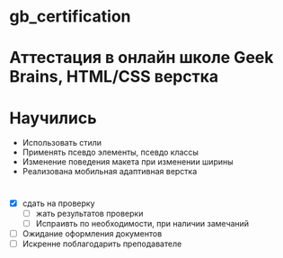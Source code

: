 # gb_certification
# Аттестация в онлайн школе Geek Brains, HTML/CSS верстка

# Научились
* Использовать стили
* Применять псевдо элементы, псевдо классы
* Изменение поведения макета при изменении ширины
* Реализована мобильная адаптивная верстка
 
# 
* [X] сдать на проверку
    *  [ ] жать результатов проверки
    *  [ ] Испраивть по необходимости, при наличии замечаний
* [ ] Ожидание оформления документов
* [ ] Искренне поблагодарить преподавателе